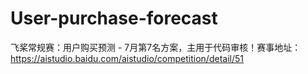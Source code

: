 # User-purchase-forecast
飞桨常规赛：用户购买预测 - 7月第7名方案，主用于代码审核！赛事地址：https://aistudio.baidu.com/aistudio/competition/detail/51
